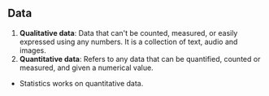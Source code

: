 ## Data

1. **Qualitative data**: Data that can't be counted, measured, or easily expressed using any numbers. It is a collection of text, audio and images.
2. **Quantitative data**: Refers to any data that can be quantified, counted or measured, and given a numerical value.

- Statistics works on quantitative data. 



